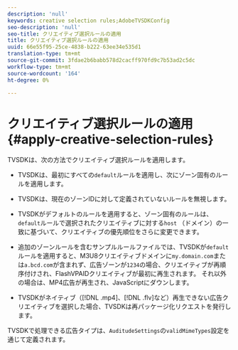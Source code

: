 ```yaml
---
description: 'null'
keywords: creative selection rules;AdobeTVSDKConfig
seo-description: 'null'
seo-title: クリエイティブ選択ルールの適用
title: クリエイティブ選択ルールの適用
uuid: 66e55f95-25ce-4838-b222-63ee34e535d1
translation-type: tm+mt
source-git-commit: 3fdae2b6babb578d2cacff970fd9c7b53ad2c5dc
workflow-type: tm+mt
source-wordcount: '164'
ht-degree: 0%

---
```



# クリエイティブ選択ルールの適用{#apply-creative-selection-rules}

TVSDKは、次の方法でクリエイティブ選択ルールを適用します。

* TVSDKは、最初にすべての`default`ルールを適用し、次にゾーン固有のルールを適用します。
* TVSDKは、現在のゾーンIDに対して定義されていないルールを無視します。
* TVSDKがデフォルトのルールを適用すると、ゾーン固有のルールは、`default`ルールで選択されたクリエイティブに対する`host` （ドメイン）の一致に基づいて、クリエイティブの優先順位をさらに変更できます。

* 追加のゾーンルールを含むサンプルルールファイルでは、TVSDKが`default`ルールを適用すると、M3U8クリエイティブドメインに`my.domain.com`または`a.bcd.com`が含まれず、広告ゾーンが`1234`の場合、クリエイティブが再順序付けされ、FlashVPAIDクリエイティブが最初に再生されます。 それ以外の場合は、MP4広告が再生され、JavaScriptにダウンします。

* TVSDKがネイティブ（[!DNL .mp4]、[!DNL .flv]など）再生できない広告クリエイティブを選択した場合、TVSDKは再パッケージ化リクエストを発行します。

TVSDKで処理できる広告タイプは、`AuditudeSettings`の`validMimeTypes`設定を通じて定義されます。

<!-- 

In Android 2.5 API docs, I see a 
<span class="codeph"> setValidMimeTypes</span> but not a 
<span class="codeph"> getValidMimeTypes</span>.

 -->

